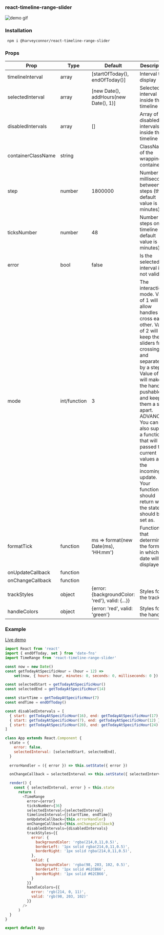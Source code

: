 ### react-timeline-range-slider
![demo gif](./demo.gif)
### Installation

     npm i @harveyconnor/react-timeline-range-slider
### Props

| Prop | Type | Default | Description|
|--|--|--|--|
| timelineInterval | array |[startOfToday(), endOfToday()]|Interval to display|
|selectedInterval|array|[new Date(), addHours(new Date(), 1)]|Selected interval inside the timeline|
|disabledIntervals|array|[]|Array of disabled intervals inside the timeline|
|containerClassName|string||ClassName of the wrapping container|
|step|number|1800000|Number of milliseconds between steps (the default value is 30 minutes)|
|ticksNumber|number|48|Number of steps on the timeline (the default value is 30 minutes)|
|error|bool|false|Is the selected interval is not valid|
|mode|int/function|3|The interaction mode. Value of 1 will allow handles to cross each other. Value of 2 will keep the sliders from crossing and separated by a step. Value of 3 will make the handles pushable and keep them a step apart. ADVANCED: You can also supply a function that will be passed the current values and the incoming update. Your function should return what the state should be set as.|
|formatTick|function|ms => format(new Date(ms), 'HH:mm')|Function that determines the format in which the date will be displayed|
|onUpdateCallback|function|||
|onChangeCallback|function|||
|trackStyles|object|{error: {backgroundColor: 'red'}, valid: {...}}|Styles for the track|
|handleColors|object|{error: 'red', valid: 'green'}|Styles for the handle|
### Example
[Live demo](https://codesandbox.io/s/react-timeline-range-slider-ve7w2?file=/src/App.js)
```javascript
import React from 'react'  
import { endOfToday, set } from 'date-fns' 
import TimeRange from 'react-timeline-range-slider'  

const now = new Date()
const getTodayAtSpecificHour = (hour = 12) =>
	set(now, { hours: hour, minutes: 0, seconds: 0, milliseconds: 0 })

const selectedStart = getTodayAtSpecificHour()
const selectedEnd = getTodayAtSpecificHour(14)

const startTime = getTodayAtSpecificHour(7)
const endTime = endOfToday()

const disabledIntervals = [
  { start: getTodayAtSpecificHour(16), end: getTodayAtSpecificHour(17) },
  { start: getTodayAtSpecificHour(7), end: getTodayAtSpecificHour(12) },
  { start: getTodayAtSpecificHour(20), end: getTodayAtSpecificHour(24) }
]

class App extends React.Component {  
  state = {  
    error: false,  
    selectedInterval: [selectedStart, selectedEnd],  
  }
	
  errorHandler = ({ error }) => this.setState({ error })  

  onChangeCallback = selectedInterval => this.setState({ selectedInterval })  

  render() {  
    const { selectedInterval, error } = this.state  
      return (  
        <TimeRange
          error={error}  
          ticksNumber={36}  
          selectedInterval={selectedInterval}  
          timelineInterval={[startTime, endTime]}  
          onUpdateCallback={this.errorHandler}  
          onChangeCallback={this.onChangeCallback}
          disabledIntervals={disabledIntervals}  
          trackStyles={{
            error: {
              backgroundColor: 'rgba(214,0,11,0.5)',
              borderLeft: '1px solid rgba(214,0,11,0.5)',
              borderRight: '1px solid rgba(214,0,11,0.5)',
            },
            valid: {
              backgroundColor: 'rgba(98, 203, 102, 0.5)',
              borderLeft: '1px solid #62CB66',
              borderRight: '1px solid #62CB66',
            }
          }}
          handleColors={{
            error: 'rgb(214, 0, 11)',
            valid: 'rgb(98, 203, 102)'
          }}
        />
      )  
  }  
}  

export default App
```

